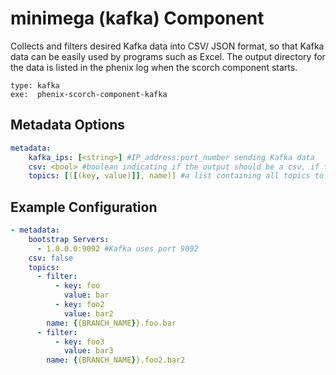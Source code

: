 # minimega (kafka) Component
Collects and filters desired Kafka data into CSV/ JSON format, so that Kafka data can be easily used by programs such as Excel. The output directory for the data is listed in the phenix log when the scorch component starts.

```
type: kafka
exe:  phenix-scorch-component-kafka
```
## Metadata Options

```yaml
metadata:
    kafka_ips: [<string>] #IP_address:port_number sending Kafka data
    csv: <bool> #boolean indicating if the output should be a csv, if false we return a JSON file
    topics: [([(key, value)]], name)] #a list containing all topics to subscribe to and key value pairs to filter by (see yaml example for formatting)

```
## Example Configuration

```yaml
- metadata:
    bootstrap Servers:
      - 1.0.0.0:9092 #Kafka uses port 9092
    csv: false
    topics:
      - filter:
          - key: foo
            value: bar
          - key: foo2
            value: bar2
        name: {{BRANCH_NAME}}.foo.bar
      - filter:
          - key: foo3
            value: bar3
        name: {{BRANCH_NAME}}.foo2.bar2
```
